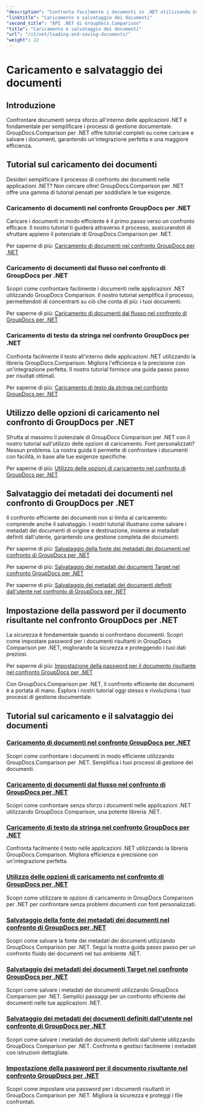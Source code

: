 ```yaml
---
"description": "Confronta facilmente i documenti in .NET utilizzando GroupDocs.Comparison per .NET. Scopri come caricare, salvare e utilizzare le opzioni di caricamento per una gestione efficiente dei documenti."
"linktitle": "Caricamento e salvataggio dei documenti"
"second_title": "API .NET di GroupDocs.Comparison"
"title": "Caricamento e salvataggio dei documenti"
"url": "/it/net/loading-and-saving-documents/"
"weight": 22
---
```


# Caricamento e salvataggio dei documenti

## Introduzione

Confrontare documenti senza sforzo all'interno delle applicazioni .NET è fondamentale per semplificare i processi di gestione documentale. GroupDocs.Comparison per .NET offre tutorial completi su come caricare e salvare i documenti, garantendo un'integrazione perfetta e una maggiore efficienza.

## Tutorial sul caricamento dei documenti

Desideri semplificare il processo di confronto dei documenti nelle applicazioni .NET? Non cercare oltre! GroupDocs.Comparison per .NET offre una gamma di tutorial pensati per soddisfare le tue esigenze.

### Caricamento di documenti nel confronto GroupDocs per .NET

Caricare i documenti in modo efficiente è il primo passo verso un confronto efficace. Il nostro tutorial ti guiderà attraverso il processo, assicurandoti di sfruttare appieno il potenziale di GroupDocs.Comparison per .NET.

Per saperne di più: [Caricamento di documenti nel confronto GroupDocs per .NET](./loading-documents/)

### Caricamento di documenti dal flusso nel confronto di GroupDocs per .NET

Scopri come confrontare facilmente i documenti nelle applicazioni .NET utilizzando GroupDocs Comparison. Il nostro tutorial semplifica il processo, permettendoti di concentrarti su ciò che conta di più: i tuoi documenti.

Per saperne di più: [Caricamento di documenti dal flusso nel confronto di GroupDocs per .NET](./loading-documents-from-stream/)

### Caricamento di testo da stringa nel confronto GroupDocs per .NET

Confronta facilmente il testo all'interno delle applicazioni .NET utilizzando la libreria GroupDocs.Comparison. Migliora l'efficienza e la precisione con un'integrazione perfetta. Il nostro tutorial fornisce una guida passo passo per risultati ottimali.

Per saperne di più: [Caricamento di testo da stringa nel confronto GroupDocs per .NET](./loading-text-from-string/)

## Utilizzo delle opzioni di caricamento nel confronto di GroupDocs per .NET

Sfrutta al massimo il potenziale di GroupDocs Comparison per .NET con il nostro tutorial sull'utilizzo delle opzioni di caricamento. Font personalizzati? Nessun problema. La nostra guida ti permette di confrontare i documenti con facilità, in base alle tue esigenze specifiche.

Per saperne di più: [Utilizzo delle opzioni di caricamento nel confronto di GroupDocs per .NET](./using-load-options/)

## Salvataggio dei metadati dei documenti nel confronto di GroupDocs per .NET

Il confronto efficiente dei documenti non si limita al caricamento: comprende anche il salvataggio. I nostri tutorial illustrano come salvare i metadati dei documenti di origine e destinazione, insieme ai metadati definiti dall'utente, garantendo una gestione completa dei documenti.

Per saperne di più: [Salvataggio della fonte dei metadati dei documenti nel confronto di GroupDocs per .NET](./saving-documents-metadata-source/)

Per saperne di più: [Salvataggio dei metadati dei documenti Target nel confronto GroupDocs per .NET](./saving-documents-metadata-target/)

Per saperne di più: [Salvataggio dei metadati dei documenti definiti dall'utente nel confronto di GroupDocs per .NET](./saving-user-defined-document-metadata/)

## Impostazione della password per il documento risultante nel confronto GroupDocs per .NET

La sicurezza è fondamentale quando si confrontano documenti. Scopri come impostare password per i documenti risultanti in GroupDocs Comparison per .NET, migliorando la sicurezza e proteggendo i tuoi dati preziosi.

Per saperne di più: [Impostazione della password per il documento risultante nel confronto GroupDocs per .NET](./setting-password-for-resultant-document/)

Con GroupDocs.Comparison per .NET, il confronto efficiente dei documenti è a portata di mano. Esplora i nostri tutorial oggi stesso e rivoluziona i tuoi processi di gestione documentale.
## Tutorial sul caricamento e il salvataggio dei documenti
### [Caricamento di documenti nel confronto GroupDocs per .NET](./loading-documents/)
Scopri come confrontare i documenti in modo efficiente utilizzando GroupDocs.Comparison per .NET. Semplifica i tuoi processi di gestione dei documenti.
### [Caricamento di documenti dal flusso nel confronto di GroupDocs per .NET](./loading-documents-from-stream/)
Scopri come confrontare senza sforzo i documenti nelle applicazioni .NET utilizzando GroupDocs Comparison, una potente libreria .NET.
### [Caricamento di testo da stringa nel confronto GroupDocs per .NET](./loading-text-from-string/)
Confronta facilmente il testo nelle applicazioni .NET utilizzando la libreria GroupDocs.Comparison. Migliora efficienza e precisione con un'integrazione perfetta.
### [Utilizzo delle opzioni di caricamento nel confronto di GroupDocs per .NET](./using-load-options/)
Scopri come utilizzare le opzioni di caricamento in GroupDocs Comparison per .NET per confrontare senza problemi documenti con font personalizzati.
### [Salvataggio della fonte dei metadati dei documenti nel confronto di GroupDocs per .NET](./saving-documents-metadata-source/)
Scopri come salvare la fonte dei metadati dei documenti utilizzando GroupDocs Comparison per .NET. Segui la nostra guida passo passo per un confronto fluido dei documenti nel tuo ambiente .NET.
### [Salvataggio dei metadati dei documenti Target nel confronto GroupDocs per .NET](./saving-documents-metadata-target/)
Scopri come salvare i metadati dei documenti utilizzando GroupDocs Comparison per .NET. Semplici passaggi per un confronto efficiente dei documenti nelle tue applicazioni .NET.
### [Salvataggio dei metadati dei documenti definiti dall'utente nel confronto di GroupDocs per .NET](./saving-user-defined-document-metadata/)
Scopri come salvare i metadati dei documenti definiti dall'utente utilizzando GroupDocs Comparison per .NET. Confronta e gestisci facilmente i metadati con istruzioni dettagliate.
### [Impostazione della password per il documento risultante nel confronto GroupDocs per .NET](./setting-password-for-resultant-document/)
Scopri come impostare una password per i documenti risultanti in GroupDocs Comparison per .NET. Migliora la sicurezza e proteggi i file confrontati.
